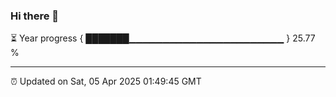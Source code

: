 ### Hi there 👋

⏳ Year progress { ███████▁▁▁▁▁▁▁▁▁▁▁▁▁▁▁▁▁▁▁▁▁▁▁ } 25.77 %

---

⏰ Updated on Sat, 05 Apr 2025 01:49:45 GMT


